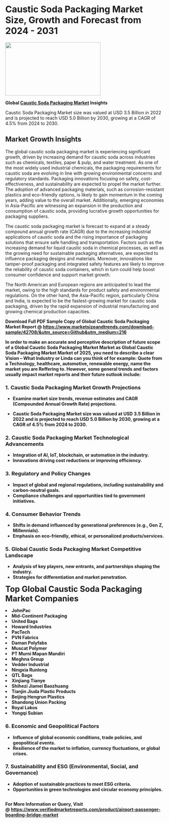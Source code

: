 <H1>Caustic Soda Packaging Market Size, Growth and Forecast from 2024 - 2031</H1><img class="aligncenter size-medium wp-image-584254" src="https://thirdeyenews.in/wp-content/uploads/2024/09/Global-Market-Research-300x168.jpeg" alt="" width="300" height="168" /><p><strong>Global&nbsp;<a href="https://www.marketsizeandtrends.com/download-sample/42708/&amp;utm_source=Github&utm_medium=216">Caustic Soda Packaging Market</a> Insights</strong></p><p>Caustic Soda Packaging Market size was valued at USD 3.5 Billion in 2022 and is projected to reach USD 5.0 Billion by 2030, growing at a CAGR of 4.5% from 2024 to 2030.</p><p><h2>Market Growth Insights</h2> <p>The global caustic soda packaging market is experiencing significant growth, driven by increasing demand for caustic soda across industries such as chemicals, textiles, paper & pulp, and water treatment. As one of the most widely used industrial chemicals, the packaging requirements for caustic soda are evolving in line with growing environmental concerns and regulatory standards. Packaging innovations focusing on safety, cost-effectiveness, and sustainability are expected to propel the market further. The adoption of advanced packaging materials, such as corrosion-resistant plastics and eco-friendly options, is likely to gain momentum in the coming years, adding value to the overall market. Additionally, emerging economies in Asia-Pacific are witnessing an expansion in the production and consumption of caustic soda, providing lucrative growth opportunities for packaging suppliers.</p> <p><strong></strong></p> <p>The caustic soda packaging market is forecast to expand at a steady compound annual growth rate (CAGR) due to the increasing industrial applications of caustic soda and the rising importance of packaging solutions that ensure safe handling and transportation. Factors such as the increasing demand for liquid caustic soda in chemical processes, as well as the growing need for sustainable packaging alternatives, are expected to influence packaging designs and materials. Moreover, innovations like tamper-proof packaging and integrated safety features are likely to improve the reliability of caustic soda containers, which in turn could help boost consumer confidence and support market growth.</p> <p>The North American and European regions are anticipated to lead the market, owing to the high standards for product safety and environmental regulations. On the other hand, the Asia-Pacific region, particularly China and India, is expected to be the fastest-growing market for caustic soda packaging, driven by the rapid expansion of industrial manufacturing and growing chemical production capacities.</p> <p><strong></p><p><span class=""><strong>Download Full PDF Sample Copy of Global Caustic Soda Packaging Market Report</strong> @ <a href="https://www.marketsizeandtrends.com/download-sample/42708/&amp;utm_source=Github&utm_medium=216" target="_blank">https://www.marketsizeandtrends.com/download-sample/42708/&amp;utm_source=Github&utm_medium=216</a></span></p><p>In order to make an accurate and perceptive description of future scope of a Global&nbsp;Caustic Soda Packaging Market Market as Global&nbsp;Caustic Soda Packaging Market Market of 2025, you need to describe a clear Vision &ndash; What Industry or Linda can you think of for example: Quote from a Technology, healthcare, automotive, renewable energy, name the market you are Reffering to. However, some general trends and factors usually impact market reports and their future outlook include:</p><h3>1.&nbsp;<strong>Caustic Soda Packaging Market Growth Projections</strong></h3><ul><li>Examine market size trends, revenue estimates and CAGR (Compounded Annual Growth Rate) projections.</li><li><p>Caustic Soda Packaging Market size was valued at USD 3.5 Billion in 2022 and is projected to reach USD 5.0 Billion by 2030, growing at a CAGR of 4.5% from 2024 to 2030.</p></li></ul><h3>2.&nbsp;<strong>Caustic Soda Packaging Market Technological Advancements</strong></h3><ul><li>Integration of AI, IoT, blockchain, or automation in the industry.</li><li>Innovations driving cost reductions or improving efficiency.</li></ul><h3>3.&nbsp;<strong>Regulatory and Policy Changes</strong></h3><ul><li>Impact of global and regional regulations, including sustainability and carbon-neutral goals.</li><li>Compliance challenges and opportunities tied to government initiatives.</li></ul><h3>4.&nbsp;<strong>Consumer Behavior Trends</strong></h3><ul><li>Shifts in demand influenced by generational preferences (e.g., Gen Z, Millennials).</li><li>Emphasis on eco-friendly, ethical, or personalized products/services.</li></ul><h3>5.&nbsp;<strong>Global Caustic Soda Packaging Market Competitive Landscape</strong></h3><ul><li>Analysis of key players, new entrants, and partnerships shaping the industry.</li><li>Strategies for differentiation and market penetration.</li></ul><p data-pm-slice="1 1 []"><span style="color: inherit; font-family: inherit; font-size: 25px;">Top Global Caustic Soda Packaging Market Companies</span></p><div class="" data-test-id=""><p><li>JohnPac</li><li> Mid-Continent Packaging</li><li> United Bags</li><li> Howard Industries</li><li> PacTech</li><li> PVN Fabrics</li><li> Daman Polyfabs</li><li> Muscat Polymer</li><li> PT Murni Mapan Mandiri</li><li> Meghna Group</li><li> Vedder Industrial</li><li> Ningxia Runlong</li><li> QTL Bags</li><li> Xinjiang Tianye</li><li> Shihezi Jiamei Baozhuang</li><li> Tianjin Jiuda Plastic Products</li><li> Beijing Hengrun Plastics</li><li> Shandong Union Packing</li><li> Royal Lakos</li><li> Yongqi Subian</li></p></div><h3>6.&nbsp;<strong>Economic and Geopolitical Factors</strong></h3><ul><li>Influence of global economic conditions, trade policies, and geopolitical events.</li><li>Resilience of the market to inflation, currency fluctuations, or global crises.</li></ul><h3>7.&nbsp;<strong>Sustainability and ESG (Environmental, Social, and Governance)</strong></h3><ul><li>Adoption of sustainable practices to meet ESG criteria.</li><li>Opportunities in green technologies and circular economy principles.</li></ul><h2><strong style="font-size: 14px;">For More Information or Query, Visit @&nbsp;</strong><a style="background-color: #ffffff; font-size: 14px;" href="https://www.marketsizeandtrends.com/report/caustic-soda-packaging-market/" target="_blank">https://www.verifiedmarketreports.com/product/airport-passenger-boarding-bridge-market</a></h2>

